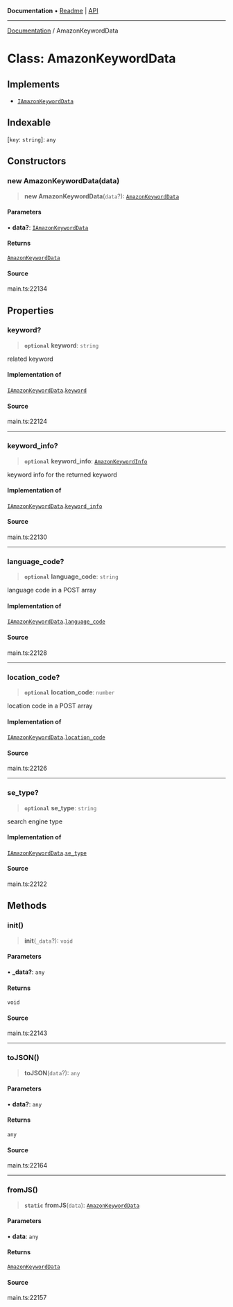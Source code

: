 **Documentation** • [Readme](../README.md) \| [API](../globals.md)

***

[Documentation](../README.md) / AmazonKeywordData

# Class: AmazonKeywordData

## Implements

- [`IAmazonKeywordData`](../interfaces/IAmazonKeywordData.md)

## Indexable

 \[`key`: `string`\]: `any`

## Constructors

### new AmazonKeywordData(data)

> **new AmazonKeywordData**(`data`?): [`AmazonKeywordData`](AmazonKeywordData.md)

#### Parameters

• **data?**: [`IAmazonKeywordData`](../interfaces/IAmazonKeywordData.md)

#### Returns

[`AmazonKeywordData`](AmazonKeywordData.md)

#### Source

main.ts:22134

## Properties

### keyword?

> **`optional`** **keyword**: `string`

related keyword

#### Implementation of

[`IAmazonKeywordData`](../interfaces/IAmazonKeywordData.md).[`keyword`](../interfaces/IAmazonKeywordData.md#keyword)

#### Source

main.ts:22124

***

### keyword\_info?

> **`optional`** **keyword\_info**: [`AmazonKeywordInfo`](AmazonKeywordInfo.md)

keyword info for the returned keyword

#### Implementation of

[`IAmazonKeywordData`](../interfaces/IAmazonKeywordData.md).[`keyword_info`](../interfaces/IAmazonKeywordData.md#keyword_info)

#### Source

main.ts:22130

***

### language\_code?

> **`optional`** **language\_code**: `string`

language code in a POST array

#### Implementation of

[`IAmazonKeywordData`](../interfaces/IAmazonKeywordData.md).[`language_code`](../interfaces/IAmazonKeywordData.md#language_code)

#### Source

main.ts:22128

***

### location\_code?

> **`optional`** **location\_code**: `number`

location code in a POST array

#### Implementation of

[`IAmazonKeywordData`](../interfaces/IAmazonKeywordData.md).[`location_code`](../interfaces/IAmazonKeywordData.md#location_code)

#### Source

main.ts:22126

***

### se\_type?

> **`optional`** **se\_type**: `string`

search engine type

#### Implementation of

[`IAmazonKeywordData`](../interfaces/IAmazonKeywordData.md).[`se_type`](../interfaces/IAmazonKeywordData.md#se_type)

#### Source

main.ts:22122

## Methods

### init()

> **init**(`_data`?): `void`

#### Parameters

• **\_data?**: `any`

#### Returns

`void`

#### Source

main.ts:22143

***

### toJSON()

> **toJSON**(`data`?): `any`

#### Parameters

• **data?**: `any`

#### Returns

`any`

#### Source

main.ts:22164

***

### fromJS()

> **`static`** **fromJS**(`data`): [`AmazonKeywordData`](AmazonKeywordData.md)

#### Parameters

• **data**: `any`

#### Returns

[`AmazonKeywordData`](AmazonKeywordData.md)

#### Source

main.ts:22157
